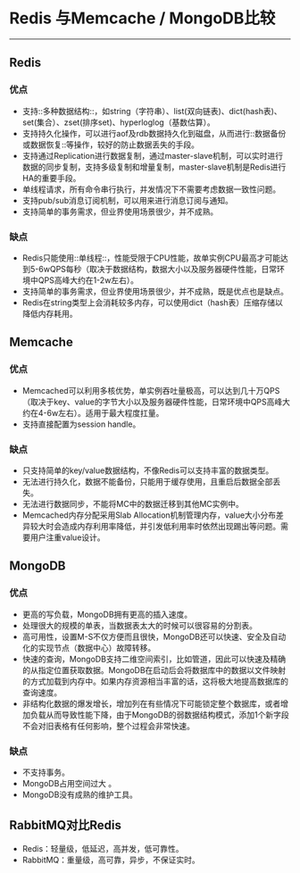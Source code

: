 # Redis 与Memcache / MongoDB比较
---
## Redis
### 优点
- 支持::多种数据结构::，如string（字符串）、list(双向链表)、dict(hash表)、set(集合）、zset(排序set)、hyperloglog（基数估算）。
- 支持持久化操作，可以进行aof及rdb数据持久化到磁盘，从而进行::数据备份或数据恢复::等操作，较好的防止数据丢失的手段。
- 支持通过Replication进行数据复制，通过master-slave机制，可以实时进行数据的同步复制，支持多级复制和增量复制，master-slave机制是Redis进行HA的重要手段。
- 单线程请求，所有命令串行执行，并发情况下不需要考虑数据一致性问题。
- 支持pub/sub消息订阅机制，可以用来进行消息订阅与通知。
- 支持简单的事务需求，但业界使用场景很少，并不成熟。
### 缺点
- Redis只能使用::单线程::，性能受限于CPU性能，故单实例CPU最高才可能达到5-6wQPS每秒（取决于数据结构，数据大小以及服务器硬件性能，日常环境中QPS高峰大约在1-2w左右）。
- 支持简单的事务需求，但业界使用场景很少，并不成熟，既是优点也是缺点。
- Redis在string类型上会消耗较多内存，可以使用dict（hash表）压缩存储以降低内存耗用。

##  Memcache
### 优点
- Memcached可以利用多核优势，单实例吞吐量极高，可以达到几十万QPS（取决于key、value的字节大小以及服务器硬件性能，日常环境中QPS高峰大约在4-6w左右）。适用于最大程度扛量。
- 支持直接配置为session handle。
### 缺点
- 只支持简单的key/value数据结构，不像Redis可以支持丰富的数据类型。
- 无法进行持久化，数据不能备份，只能用于缓存使用，且重启后数据全部丢失。
- 无法进行数据同步，不能将MC中的数据迁移到其他MC实例中。
- Memcached内存分配采用Slab Allocation机制管理内存，value大小分布差异较大时会造成内存利用率降低，并引发低利用率时依然出现踢出等问题。需要用户注重value设计。

## MongoDB
### 优点
- 更高的写负载，MongoDB拥有更高的插入速度。
- 处理很大的规模的单表，当数据表太大的时候可以很容易的分割表。
- 高可用性，设置M-S不仅方便而且很快，MongoDB还可以快速、安全及自动化的实现节点（数据中心）故障转移。
- 快速的查询，MongoDB支持二维空间索引，比如管道，因此可以快速及精确的从指定位置获取数据。MongoDB在启动后会将数据库中的数据以文件映射的方式加载到内存中。如果内存资源相当丰富的话，这将极大地提高数据库的查询速度。
- 非结构化数据的爆发增长，增加列在有些情况下可能锁定整个数据库，或者增加负载从而导致性能下降，由于MongoDB的弱数据结构模式，添加1个新字段不会对旧表格有任何影响，整个过程会非常快速。
### 缺点
- 不支持事务。
- MongoDB占用空间过大 。
- MongoDB没有成熟的维护工具。

## RabbitMQ对比Redis
- Redis：轻量级，低延迟，高并发，低可靠性。
- RabbitMQ：重量级，高可靠，异步，不保证实时。